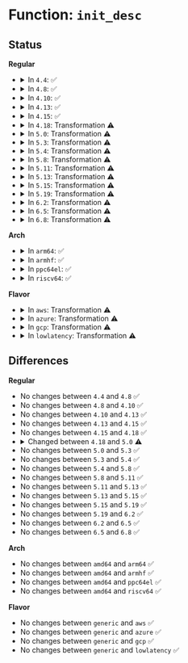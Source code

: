 # Function: <code>init_desc</code>

## Status
<b>Regular</b>
<ul>
<li>
<details>
<summary>In <code>4.4</code>: ✅</summary>

```c
struct shash_desc *init_desc(char type);
```

**Collision:** Unique Static

**Inline:** No

**Transformation:** False

**Instances:**

```
In security/integrity/evm/evm_crypto.c (ffffffff8139b260)
Location: security/integrity/evm/evm_crypto.c:35
Inline: False
Direct callers:
  - security/integrity/evm/evm_crypto.c:evm_calc_hmac_or_hash
  - security/integrity/evm/evm_crypto.c:evm_init_hmac
```
**Symbols:**

```
ffffffff8139b260-ffffffff8139b3c8: init_desc (STB_LOCAL)
```
</details>
</li>
<li>
<details>
<summary>In <code>4.8</code>: ✅</summary>

```c
struct shash_desc *init_desc(char type);
```

**Collision:** Unique Static

**Inline:** No

**Transformation:** False

**Instances:**

```
In security/integrity/evm/evm_crypto.c (ffffffff813d80b0)
Location: security/integrity/evm/evm_crypto.c:74
Inline: False
Direct callers:
  - security/integrity/evm/evm_crypto.c:evm_init_hmac
  - security/integrity/evm/evm_crypto.c:evm_calc_hmac_or_hash
```
**Symbols:**

```
ffffffff813d80b0-ffffffff813d8248: init_desc (STB_LOCAL)
```
</details>
</li>
<li>
<details>
<summary>In <code>4.10</code>: ✅</summary>

```c
struct shash_desc *init_desc(char type);
```

**Collision:** Unique Static

**Inline:** No

**Transformation:** False

**Instances:**

```
In security/integrity/evm/evm_crypto.c (ffffffff813efd60)
Location: security/integrity/evm/evm_crypto.c:74
Inline: False
Direct callers:
  - security/integrity/evm/evm_crypto.c:evm_init_hmac
  - security/integrity/evm/evm_crypto.c:evm_calc_hmac_or_hash
```
**Symbols:**

```
ffffffff813efd60-ffffffff813efef8: init_desc (STB_LOCAL)
```
</details>
</li>
<li>
<details>
<summary>In <code>4.13</code>: ✅</summary>

```c
struct shash_desc *init_desc(char type);
```

**Collision:** Unique Static

**Inline:** No

**Transformation:** False

**Instances:**

```
In security/integrity/evm/evm_crypto.c (ffffffff813fc390)
Location: security/integrity/evm/evm_crypto.c:74
Inline: False
Direct callers:
  - security/integrity/evm/evm_crypto.c:evm_init_hmac
  - security/integrity/evm/evm_crypto.c:evm_calc_hmac_or_hash
```
**Symbols:**

```
ffffffff813fc390-ffffffff813fc517: init_desc (STB_LOCAL)
```
</details>
</li>
<li>
<details>
<summary>In <code>4.15</code>: ✅</summary>

```c
struct shash_desc *init_desc(char type);
```

**Collision:** Unique Static

**Inline:** No

**Transformation:** False

**Instances:**

```
In security/integrity/evm/evm_crypto.c (ffffffff81424860)
Location: security/integrity/evm/evm_crypto.c:74
Inline: False
Direct callers:
  - security/integrity/evm/evm_crypto.c:evm_init_hmac
  - security/integrity/evm/evm_crypto.c:evm_calc_hmac_or_hash
```
**Symbols:**

```
ffffffff81424860-ffffffff81424a41: init_desc (STB_LOCAL)
```
</details>
</li>
<li>
<details>
<summary>In <code>4.18</code>: Transformation ⚠️</summary>

```c
struct shash_desc *init_desc(char type);
```

**Collision:** Unique Static

**Inline:** No

**Transformation:** True

**Instances:**

```
In security/integrity/evm/evm_crypto.c (0)
Location: security/integrity/evm/evm_crypto.c:77
Inline: False
Direct callers:
  - security/integrity/evm/evm_crypto.c:evm_init_hmac
  - security/integrity/evm/evm_crypto.c:evm_calc_hmac_or_hash
```
**Symbols:**

```
ffffffff81456fa0-ffffffff81457143: init_desc (STB_LOCAL)
ffffffff8145773c-ffffffff81457786: init_desc.cold.2 (STB_LOCAL)
```
</details>
</li>
<li>
<details>
<summary>In <code>5.0</code>: Transformation ⚠️</summary>

```c
struct shash_desc *init_desc(char type, uint8_t hash_algo);
```

**Collision:** Unique Static

**Inline:** No

**Transformation:** True

**Instances:**

```
In security/integrity/evm/evm_crypto.c (0)
Location: security/integrity/evm/evm_crypto.c:77
Inline: False
Direct callers:
  - security/integrity/evm/evm_crypto.c:evm_init_hmac
  - security/integrity/evm/evm_crypto.c:evm_calc_hmac_or_hash
```
**Symbols:**

```
ffffffff81474440-ffffffff814745f2: init_desc (STB_LOCAL)
ffffffff81474c3c-ffffffff81474c86: init_desc.cold.2 (STB_LOCAL)
```
</details>
</li>
<li>
<details>
<summary>In <code>5.3</code>: Transformation ⚠️</summary>

```c
struct shash_desc *init_desc(char type, uint8_t hash_algo);
```

**Collision:** Unique Static

**Inline:** No

**Transformation:** True

**Instances:**

```
In security/integrity/evm/evm_crypto.c (0)
Location: security/integrity/evm/evm_crypto.c:74
Inline: False
Direct callers:
  - security/integrity/evm/evm_crypto.c:evm_init_hmac
  - security/integrity/evm/evm_crypto.c:evm_calc_hmac_or_hash
```
**Symbols:**

```
ffffffff814a2170-ffffffff814a2310: init_desc (STB_LOCAL)
ffffffff814a2933-ffffffff814a297d: init_desc.cold (STB_LOCAL)
```
</details>
</li>
<li>
<details>
<summary>In <code>5.4</code>: Transformation ⚠️</summary>

```c
struct shash_desc *init_desc(char type, uint8_t hash_algo);
```

**Collision:** Unique Static

**Inline:** No

**Transformation:** True

**Instances:**

```
In security/integrity/evm/evm_crypto.c (0)
Location: security/integrity/evm/evm_crypto.c:74
Inline: False
Direct callers:
  - security/integrity/evm/evm_crypto.c:evm_init_hmac
  - security/integrity/evm/evm_crypto.c:evm_calc_hmac_or_hash
```
**Symbols:**

```
ffffffff814bce40-ffffffff814bcfe0: init_desc (STB_LOCAL)
ffffffff814bd603-ffffffff814bd64d: init_desc.cold (STB_LOCAL)
```
</details>
</li>
<li>
<details>
<summary>In <code>5.8</code>: Transformation ⚠️</summary>

```c
struct shash_desc *init_desc(char type, uint8_t hash_algo);
```

**Collision:** Unique Static

**Inline:** No

**Transformation:** True

**Instances:**

```
In security/integrity/evm/evm_crypto.c (0)
Location: security/integrity/evm/evm_crypto.c:72
Inline: False
Direct callers:
  - security/integrity/evm/evm_crypto.c:evm_init_hmac
  - security/integrity/evm/evm_crypto.c:evm_calc_hmac_or_hash
```
**Symbols:**

```
ffffffff8151d760-ffffffff8151d8f5: init_desc (STB_LOCAL)
ffffffff8151df0f-ffffffff8151df51: init_desc.cold (STB_LOCAL)
```
</details>
</li>
<li>
<details>
<summary>In <code>5.11</code>: Transformation ⚠️</summary>

```c
struct shash_desc *init_desc(char type, uint8_t hash_algo);
```

**Collision:** Unique Static

**Inline:** No

**Transformation:** True

**Instances:**

```
In security/integrity/evm/evm_crypto.c (0)
Location: security/integrity/evm/evm_crypto.c:72
Inline: False
Direct callers:
  - security/integrity/evm/evm_crypto.c:evm_init_hmac
  - security/integrity/evm/evm_crypto.c:evm_calc_hmac_or_hash
```
**Symbols:**

```
ffffffff8153a5d0-ffffffff8153a77b: init_desc (STB_LOCAL)
ffffffff81bf1f7f-ffffffff81bf1fc4: init_desc.cold (STB_LOCAL)
```
</details>
</li>
<li>
<details>
<summary>In <code>5.13</code>: Transformation ⚠️</summary>

```c
struct shash_desc *init_desc(char type, uint8_t hash_algo);
```

**Collision:** Unique Static

**Inline:** No

**Transformation:** True

**Instances:**

```
In security/integrity/evm/evm_crypto.c (0)
Location: security/integrity/evm/evm_crypto.c:72
Inline: False
Direct callers:
  - security/integrity/evm/evm_crypto.c:evm_init_hmac
  - security/integrity/evm/evm_crypto.c:evm_calc_hmac_or_hash
```
**Symbols:**

```
ffffffff81542c90-ffffffff81542e3b: init_desc (STB_LOCAL)
ffffffff81be3fa3-ffffffff81be3fe8: init_desc.cold (STB_LOCAL)
```
</details>
</li>
<li>
<details>
<summary>In <code>5.15</code>: Transformation ⚠️</summary>

```c
struct shash_desc *init_desc(char type, uint8_t hash_algo);
```

**Collision:** Unique Static

**Inline:** No

**Transformation:** True

**Instances:**

```
In security/integrity/evm/evm_crypto.c (0)
Location: security/integrity/evm/evm_crypto.c:74
Inline: False
Direct callers:
  - security/integrity/evm/evm_crypto.c:evm_init_hmac
  - security/integrity/evm/evm_crypto.c:evm_calc_hmac_or_hash
```
**Symbols:**

```
ffffffff815a3380-ffffffff815a357b: init_desc (STB_LOCAL)
ffffffff81cd7517-ffffffff81cd756d: init_desc.cold (STB_LOCAL)
```
</details>
</li>
<li>
<details>
<summary>In <code>5.19</code>: Transformation ⚠️</summary>

```c
struct shash_desc *init_desc(char type, uint8_t hash_algo);
```

**Collision:** Unique Static

**Inline:** No

**Transformation:** True

**Instances:**

```
In security/integrity/evm/evm_crypto.c (0)
Location: security/integrity/evm/evm_crypto.c:74
Inline: False
Direct callers:
  - security/integrity/evm/evm_crypto.c:evm_init_hmac
  - security/integrity/evm/evm_crypto.c:evm_calc_hmac_or_hash
```
**Symbols:**

```
ffffffff81649be0-ffffffff81649dda: init_desc (STB_LOCAL)
ffffffff81e8a801-ffffffff81e8a838: init_desc.cold (STB_LOCAL)
```
</details>
</li>
<li>
<details>
<summary>In <code>6.2</code>: Transformation ⚠️</summary>

```c
struct shash_desc *init_desc(char type, uint8_t hash_algo);
```

**Collision:** Unique Static

**Inline:** No

**Transformation:** True

**Instances:**

```
In security/integrity/evm/evm_crypto.c (0)
Location: security/integrity/evm/evm_crypto.c:74
Inline: False
Direct callers:
  - security/integrity/evm/evm_crypto.c:evm_init_hmac
  - security/integrity/evm/evm_crypto.c:evm_calc_hmac_or_hash
```
**Symbols:**

```
ffffffff81702c20-ffffffff81702e39: init_desc (STB_LOCAL)
ffffffff82075664-ffffffff82075678: init_desc.cold (STB_LOCAL)
```
</details>
</li>
<li>
<details>
<summary>In <code>6.5</code>: Transformation ⚠️</summary>

```c
struct shash_desc *init_desc(char type, uint8_t hash_algo);
```

**Collision:** Unique Static

**Inline:** No

**Transformation:** True

**Instances:**

```
In security/integrity/evm/evm_crypto.c (0)
Location: security/integrity/evm/evm_crypto.c:74
Inline: False
Direct callers:
  - security/integrity/evm/evm_crypto.c:evm_init_hmac
  - security/integrity/evm/evm_crypto.c:evm_calc_hmac_or_hash
```
**Symbols:**

```
ffffffff8173cbb0-ffffffff8173cdc9: init_desc (STB_LOCAL)
ffffffff820f51c6-ffffffff820f51da: init_desc.cold (STB_LOCAL)
```
</details>
</li>
<li>
<details>
<summary>In <code>6.8</code>: Transformation ⚠️</summary>

```c
struct shash_desc *init_desc(char type, uint8_t hash_algo);
```

**Collision:** Unique Static

**Inline:** No

**Transformation:** True

**Instances:**

```
In security/integrity/evm/evm_crypto.c (0)
Location: security/integrity/evm/evm_crypto.c:74
Inline: False
Direct callers:
  - security/integrity/evm/evm_crypto.c:evm_init_hmac
  - security/integrity/evm/evm_crypto.c:evm_calc_hmac_or_hash
```
**Symbols:**

```
ffffffff8177da50-ffffffff8177dc69: init_desc (STB_LOCAL)
ffffffff821d239a-ffffffff821d23ae: init_desc.cold (STB_LOCAL)
```
</details>
</li>
</ul>
<b>Arch</b>
<ul>
<li>
<details>
<summary>In <code>arm64</code>: ✅</summary>

```c
struct shash_desc *init_desc(char type, uint8_t hash_algo);
```

**Collision:** Unique Static

**Inline:** No

**Transformation:** False

**Instances:**

```
In security/integrity/evm/evm_crypto.c (ffff8000105b5b28)
Location: security/integrity/evm/evm_crypto.c:74
Inline: False
Direct callers:
  - security/integrity/evm/evm_crypto.c:evm_init_hmac
  - security/integrity/evm/evm_crypto.c:evm_calc_hmac_or_hash
```
**Symbols:**

```
ffff8000105b5b28-ffff8000105b5d04: init_desc (STB_LOCAL)
```
</details>
</li>
<li>
<details>
<summary>In <code>armhf</code>: ✅</summary>

```c
struct shash_desc *init_desc(char type, uint8_t hash_algo);
```

**Collision:** Unique Static

**Inline:** No

**Transformation:** False

**Instances:**

```
In security/integrity/evm/evm_crypto.c (c0764c30)
Location: security/integrity/evm/evm_crypto.c:74
Inline: False
Direct callers:
  - security/integrity/evm/evm_crypto.c:evm_init_hmac
  - security/integrity/evm/evm_crypto.c:evm_calc_hmac_or_hash
```
**Symbols:**

```
c0764c30-c0764e08: init_desc (STB_LOCAL)
```
</details>
</li>
<li>
<details>
<summary>In <code>ppc64el</code>: ✅</summary>

```c
struct shash_desc *init_desc(char type, uint8_t hash_algo);
```

**Collision:** Unique Static

**Inline:** No

**Transformation:** False

**Instances:**

```
In security/integrity/evm/evm_crypto.c (c000000000739620)
Location: security/integrity/evm/evm_crypto.c:74
Inline: False
Direct callers:
  - security/integrity/evm/evm_crypto.c:evm_init_hmac
  - security/integrity/evm/evm_crypto.c:evm_calc_hmac_or_hash
```
**Symbols:**

```
c000000000739620-c0000000007398d8: init_desc (STB_LOCAL)
```
</details>
</li>
<li>
<details>
<summary>In <code>riscv64</code>: ✅</summary>

```c
struct shash_desc *init_desc(char type, uint8_t hash_algo);
```

**Collision:** Unique Static

**Inline:** No

**Transformation:** False

**Instances:**

```
In security/integrity/evm/evm_crypto.c (ffffffe0003fc98a)
Location: security/integrity/evm/evm_crypto.c:74
Inline: False
Direct callers:
  - security/integrity/evm/evm_crypto.c:evm_init_hmac
  - security/integrity/evm/evm_crypto.c:evm_calc_hmac_or_hash
```
**Symbols:**

```
ffffffe0003fc98a-ffffffe0003fcb36: init_desc (STB_LOCAL)
```
</details>
</li>
</ul>
<b>Flavor</b>
<ul>
<li>
<details>
<summary>In <code>aws</code>: Transformation ⚠️</summary>

```c
struct shash_desc *init_desc(char type, uint8_t hash_algo);
```

**Collision:** Unique Static

**Inline:** No

**Transformation:** True

**Instances:**

```
In security/integrity/evm/evm_crypto.c (0)
Location: security/integrity/evm/evm_crypto.c:74
Inline: False
Direct callers:
  - security/integrity/evm/evm_crypto.c:evm_init_hmac
  - security/integrity/evm/evm_crypto.c:evm_calc_hmac_or_hash
```
**Symbols:**

```
ffffffff814b5420-ffffffff814b55c0: init_desc (STB_LOCAL)
ffffffff814b5be3-ffffffff814b5c2d: init_desc.cold (STB_LOCAL)
```
</details>
</li>
<li>
<details>
<summary>In <code>azure</code>: Transformation ⚠️</summary>

```c
struct shash_desc *init_desc(char type, uint8_t hash_algo);
```

**Collision:** Unique Static

**Inline:** No

**Transformation:** True

**Instances:**

```
In security/integrity/evm/evm_crypto.c (0)
Location: security/integrity/evm/evm_crypto.c:74
Inline: False
Direct callers:
  - security/integrity/evm/evm_crypto.c:evm_init_hmac
  - security/integrity/evm/evm_crypto.c:evm_calc_hmac_or_hash
```
**Symbols:**

```
ffffffff814a5e40-ffffffff814a5fe0: init_desc (STB_LOCAL)
ffffffff814a6603-ffffffff814a664d: init_desc.cold (STB_LOCAL)
```
</details>
</li>
<li>
<details>
<summary>In <code>gcp</code>: Transformation ⚠️</summary>

```c
struct shash_desc *init_desc(char type, uint8_t hash_algo);
```

**Collision:** Unique Static

**Inline:** No

**Transformation:** True

**Instances:**

```
In security/integrity/evm/evm_crypto.c (0)
Location: security/integrity/evm/evm_crypto.c:74
Inline: False
Direct callers:
  - security/integrity/evm/evm_crypto.c:evm_init_hmac
  - security/integrity/evm/evm_crypto.c:evm_calc_hmac_or_hash
```
**Symbols:**

```
ffffffff814b14b0-ffffffff814b1650: init_desc (STB_LOCAL)
ffffffff814b1c73-ffffffff814b1cbd: init_desc.cold (STB_LOCAL)
```
</details>
</li>
<li>
<details>
<summary>In <code>lowlatency</code>: Transformation ⚠️</summary>

```c
struct shash_desc *init_desc(char type, uint8_t hash_algo);
```

**Collision:** Unique Static

**Inline:** No

**Transformation:** True

**Instances:**

```
In security/integrity/evm/evm_crypto.c (0)
Location: security/integrity/evm/evm_crypto.c:74
Inline: False
Direct callers:
  - security/integrity/evm/evm_crypto.c:evm_init_hmac
  - security/integrity/evm/evm_crypto.c:evm_calc_hmac_or_hash
```
**Symbols:**

```
ffffffff814c9f30-ffffffff814ca0d0: init_desc (STB_LOCAL)
ffffffff814ca6f3-ffffffff814ca73d: init_desc.cold (STB_LOCAL)
```
</details>
</li>
</ul>

## Differences
<b>Regular</b>
<ul>
<li>
No changes between <code>4.4</code> and <code>4.8</code> ✅
</li>
<li>
No changes between <code>4.8</code> and <code>4.10</code> ✅
</li>
<li>
No changes between <code>4.10</code> and <code>4.13</code> ✅
</li>
<li>
No changes between <code>4.13</code> and <code>4.15</code> ✅
</li>
<li>
No changes between <code>4.15</code> and <code>4.18</code> ✅
</li>
<li>
<details>
<summary>Changed between <code>4.18</code> and <code>5.0</code> ⚠️</summary>
<ul>
<li>
<b>Param added. </b>
<code>uint8_t hash_algo</code>
</li>
</ul>
</details>
</li>
<li>
No changes between <code>5.0</code> and <code>5.3</code> ✅
</li>
<li>
No changes between <code>5.3</code> and <code>5.4</code> ✅
</li>
<li>
No changes between <code>5.4</code> and <code>5.8</code> ✅
</li>
<li>
No changes between <code>5.8</code> and <code>5.11</code> ✅
</li>
<li>
No changes between <code>5.11</code> and <code>5.13</code> ✅
</li>
<li>
No changes between <code>5.13</code> and <code>5.15</code> ✅
</li>
<li>
No changes between <code>5.15</code> and <code>5.19</code> ✅
</li>
<li>
No changes between <code>5.19</code> and <code>6.2</code> ✅
</li>
<li>
No changes between <code>6.2</code> and <code>6.5</code> ✅
</li>
<li>
No changes between <code>6.5</code> and <code>6.8</code> ✅
</li>
</ul>
<b>Arch</b>
<ul>
<li>
No changes between <code>amd64</code> and <code>arm64</code> ✅
</li>
<li>
No changes between <code>amd64</code> and <code>armhf</code> ✅
</li>
<li>
No changes between <code>amd64</code> and <code>ppc64el</code> ✅
</li>
<li>
No changes between <code>amd64</code> and <code>riscv64</code> ✅
</li>
</ul>
<b>Flavor</b>
<ul>
<li>
No changes between <code>generic</code> and <code>aws</code> ✅
</li>
<li>
No changes between <code>generic</code> and <code>azure</code> ✅
</li>
<li>
No changes between <code>generic</code> and <code>gcp</code> ✅
</li>
<li>
No changes between <code>generic</code> and <code>lowlatency</code> ✅
</li>
</ul>
